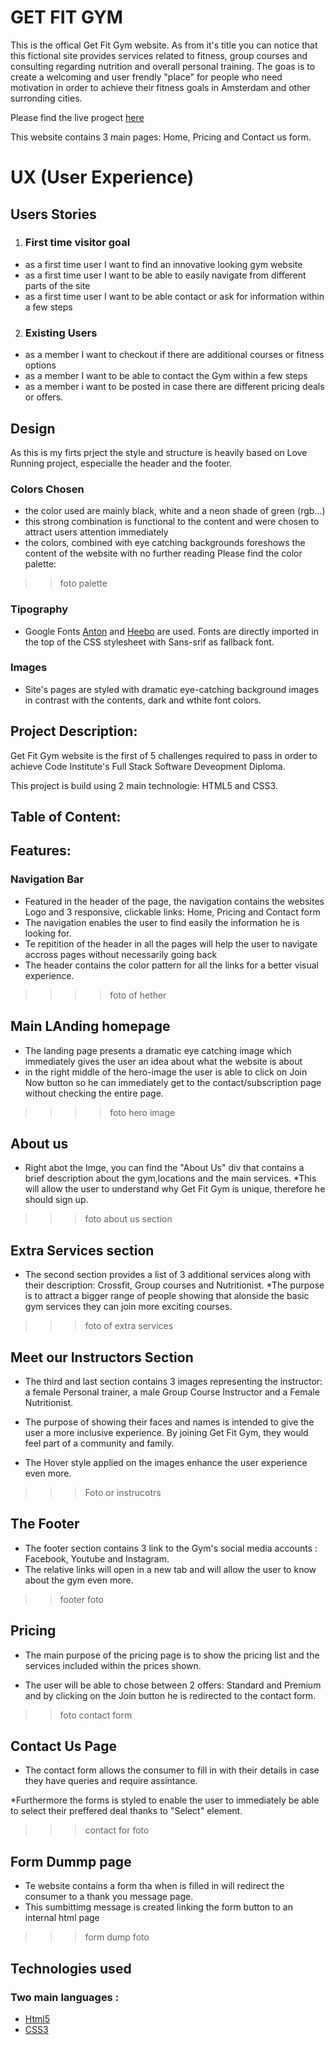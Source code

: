 # GET FIT GYM

This is the offical Get Fit Gym website. As from it's title you can notice that this fictional site provides services related to fitness, group courses and consulting regarding nutrition and overall personal training. 
The goas is to create a welcoming and user frendly "place" for people who need motivation in order to achieve their fitness goals in Amsterdam and other surronding cities.

Please find the live progect [here]()

This website contains 3 main pages: Home, Pricing and Contact us form. 
# UX (User Experience)
## Users Stories
1. ### First time visitor goal

 * as a first time user I want to find an innovative looking gym website
 * as a first time user I want to be able to easily navigate from different parts of the site
 * as a first time user I want to be able contact or ask for information within a few steps

 2. ### Existing Users

 * as a member I want to checkout if there are additional courses or fitness options
 * as a member I want to be able to contact the Gym within a few steps
 * as a member i want to be posted in case there are different pricing deals or offers.

 ## Design
 As this is my firts prject the style and structure is heavily based on Love Running project, especialle the header and the footer.

 ### Colors Chosen

 * the color used are mainly black, white and a neon shade of green (rgb...)
 * this strong combination is functional to the content and were chosen to attract users attention immediately
 * the colors, combined  with eye catching backgrounds foreshows the content of the website with no further reading
 Please find the color palette: 
 >>foto palette

 ### Tipography

 * Google Fonts [Anton](https://fonts.google.com/specimen/Anton) and [Heebo](https://fonts.google.com/specimen/Heebo) are used. Fonts are directly imported in the top of the CSS stylesheet with Sans-srif as fallback font.
 ### Images
 * Site's pages are styled with dramatic eye-catching background images in contrast with the contents, dark and wthite font colors.

## Project Description:

Get Fit Gym website is the first of 5 challenges required to pass in order to achieve Code Institute's Full Stack Software Deveopment Diploma.

This project is build using 2 main technologie: HTML5 and CSS3.

## Table of Content:
## Features:

### Navigation Bar

* Featured in the header of the page, the navigation contains the websites Logo and 3 responsive, clickable links: Home, Pricing and Contact form
* The navigation enables the user to find easily the information  he is looking for.
* Te repitition of the header in all the pages will help the user to navigate accross pages without necessarily going back
* The header contains the color pattern for all the links for a better visual experience.

>>>>foto of hether

## Main LAnding homepage
* The landing page presents a dramatic eye catching image which immediately gives the user an idea about what the website is about
* in the right middle of the hero-image the user is able to click on Join Now button so he can immediately get to the contact/subscription page without checking the entire page.
>>>>foto hero image

## About us 
* Right abot the Imge, you can find the "About Us" div that contains a brief description about the gym,locations and the main services.
*This will allow the user to understand why Get Fit Gym is unique, therefore he should sign up.
>>> foto about us section

## Extra Services section
* The second section provides a list of 3 additional services along with their description: Crossfit, Group courses and Nutritionist.
*The purpose is to attract a bigger range of people showing  that alonside the basic gym services they can join more exciting courses.
>>>foto of extra services

## Meet our Instructors Section
* The third and last section contains 3 images representing the instructor: a female Personal trainer, a male Group Course Instructor and a Female Nutritionist.

* The purpose of showing their faces and names is intended to give the user a more inclusive experience. By joining Get Fit Gym, they would feel part of a community and family. 

* The Hover style applied on the images enhance the user experience even more.

>>> Foto or instrucotrs

## The Footer

* The footer section contains 3 link to the Gym's social media accounts : Facebook, Youtube and Instagram.
* The relative links will open in a new tab and will allow the user to know about the gym even more.

>> footer foto

## Pricing

* The main purpose of the pricing page is to show the pricing list and the services included within the prices shown.

* The user will be able to chose between 2 offers: Standard and Premium and by clicking on the Join button he is redirected to the contact form.

>> foto contact form

## Contact Us Page

* The contact form allows the consumer to fill in with their details in case they have queries and require assintance.

*Furthermore the forms is styled to enable the user to immediately be able to select their preffered deal thanks to "Select" element.
>>> contact for foto

## Form Dummp page

* Te website contains a form tha when is filled in will redirect the consumer to a thank you message page.
* This sumbittimg message is created linking the form button to an internal html page
>>> form dump foto

## Technologies used
### Two main languages : 

- [Html5](https://en.wikipedia.org/wiki/HTML5) 
- [CSS3](https://en.wikipedia.org/wiki/CSS3)